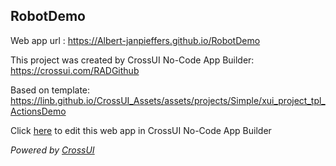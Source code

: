 ## RobotDemo
Web app url : https://Albert-janpieffers.github.io/RobotDemo

This project was created by CrossUI No-Code App Builder: https://crossui.com/RADGithub

Based on template: https://linb.github.io/CrossUI_Assets/assets/projects/Simple/xui_project_tpl_ActionsDemo

Click [here](https://crossui.com/RADGithub/#!from=github&owner=Albert-janpieffers&repo=RobotDemo) to edit this web app in CrossUI No-Code App Builder

<i>Powered by [CrossUI](https://crossui.com)</i>
